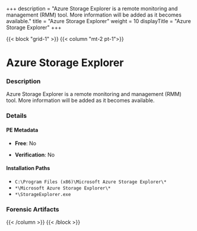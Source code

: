 +++
description = "Azure Storage Explorer is a remote monitoring and management (RMM) tool. More information will be added as it becomes available."
title = "Azure Storage Explorer"
weight = 10
displayTitle = "Azure Storage Explorer"
+++


{{< block "grid-1" >}}
{{< column "mt-2 pt-1">}}

# Azure Storage Explorer


### Description

Azure Storage Explorer is a remote monitoring and management (RMM) tool. More information will be added as it becomes available.




### Details


#### PE Metadata


- **Free**: No

- **Verification**: No




#### Installation Paths
- `C:\Program Files (x86)\Microsoft Azure Storage Explorer\*`
- `*\Microsoft Azure Storage Explorer\*`
- `*\StorageExplorer.exe`

### Forensic Artifacts










{{< /column >}}
{{< /block >}}
